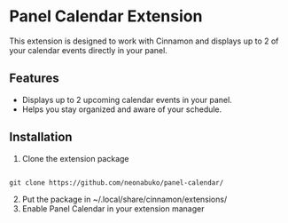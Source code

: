 # Panel Calendar Extension

This extension is designed to work with Cinnamon and displays up to 2 of your calendar events directly in your panel.

## Features

- Displays up to 2 upcoming calendar events in your panel.
- Helps you stay organized and aware of your schedule.

## Installation
1. Clone the extension package
   
```

git clone https://github.com/neonabuko/panel-calendar/

```
2. Put the package in ~/.local/share/cinnamon/extensions/
3. Enable Panel Calendar in your extension manager
